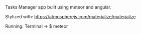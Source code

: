 Tasks Manager app built using meteor and angular.

Stylized with:
https://atmospherejs.com/materialize/materialize


Running:
Terminal -> $ meteor